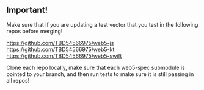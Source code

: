 ## Important!

Make sure that if you are updating a test vector that you test in the following repos before merging!

https://github.com/TBD54566975/web5-js
https://github.com/TBD54566975/web5-kt
https://github.com/TBD54566975/web5-swift

Clone each repo locally, make sure that each web5-spec submodule is pointed to your branch, and then run tests to make sure it is still passing in all repos!